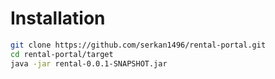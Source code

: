 # Installation

```bash
git clone https://github.com/serkan1496/rental-portal.git
cd rental-portal/target
java -jar rental-0.0.1-SNAPSHOT.jar
```

